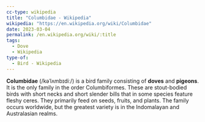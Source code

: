 ```yaml
---
cc-type: wikipedia
title: "Columbidae - Wikipedia"
wikipedia: "https://en.wikipedia.org/wiki/Columbidae"
date: 2023-03-04
permalink: /en.wikipedia.org/wiki/:title
tags:
  - Dove
  - Wikipedia
type-of:
  - Bird - Wikipedia
---
```

**Columbidae** (/kəˈlʌmbɪdiː/) is a bird family consisting of **doves** and **pigeons**. It is the only family in the order Columbiformes. These are stout-bodied birds with short necks and short slender bills that in some species feature fleshy ceres. They primarily feed on seeds, fruits, and plants. The family occurs worldwide, but the greatest variety is in the Indomalayan and Australasian realms.
